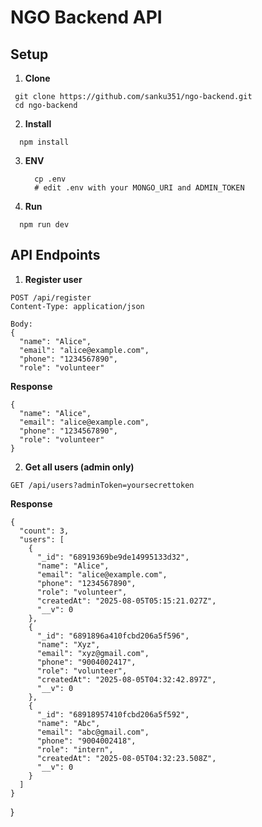 # NGO Backend API

## Setup

1. **Clone**  
  ```
   git clone https://github.com/sanku351/ngo-backend.git
   cd ngo-backend
   ```

2. **Install**
  ```
    npm install
  ```

3. **ENV**
   ```
     cp .env
     # edit .env with your MONGO_URI and ADMIN_TOKEN
   ```

4. **Run**
  ```
    npm run dev
  ```

## API Endpoints
1. **Register user**
```
POST /api/register
Content-Type: application/json

Body:
{
  "name": "Alice",
  "email": "alice@example.com",
  "phone": "1234567890",
  "role": "volunteer"
```

**Response**
```
{
  "name": "Alice",
  "email": "alice@example.com",
  "phone": "1234567890",
  "role": "volunteer"
}
```

2. **Get all users (admin only)**
```
GET /api/users?adminToken=yoursecrettoken
```

**Response**
```
{
  "count": 3,
  "users": [
    {
      "_id": "68919369be9de14995133d32",
      "name": "Alice",
      "email": "alice@example.com",
      "phone": "1234567890",
      "role": "volunteer",
      "createdAt": "2025-08-05T05:15:21.027Z",
      "__v": 0
    },
    {
      "_id": "6891896a410fcbd206a5f596",
      "name": "Xyz",
      "email": "xyz@gmail.com",
      "phone": "9004002417",
      "role": "volunteer",
      "createdAt": "2025-08-05T04:32:42.897Z",
      "__v": 0
    },
    {
      "_id": "68918957410fcbd206a5f592",
      "name": "Abc",
      "email": "abc@gmail.com",
      "phone": "9004002418",
      "role": "intern",
      "createdAt": "2025-08-05T04:32:23.508Z",
      "__v": 0
    }
  ]
}
```
}   
